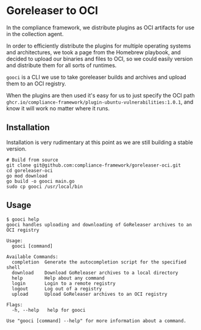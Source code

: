 # Goreleaser to OCI

In the compliance framework, we distribute plugins as OCI artifacts for use in the collection agent.

In order to efficiently distribute the plugins for multiple operating systems and architectures, we took 
a page from the Homebrew playbook, and decided to upload our binaries and files to OCI, so we could easily 
version and distribute them for all sorts of runtimes.

`gooci` is a CLI we use to take goreleaser builds and archives and upload them to an OCI registry.

When the plugins are then used it's easy for us to just specify the OCI path 
`ghcr.io/compliance-framework/plugin-ubuntu-vulnerabilities:1.0.1`, and know it will work no matter
where it runs. 

## Installation

Installation is very rudimentary at this point as we are still building a stable version. 

```shell
# Build from source
git clone git@github.com:compliance-framework/goreleaser-oci.git
cd goreleaser-oci
go mod download
go build -o gooci main.go
sudo cp gooci /usr/local/bin
```

## Usage 

```shell
$ gooci help
gooci handles uploading and downloading of GoReleaser archives to an OCI registry

Usage:
  gooci [command]

Available Commands:
  completion  Generate the autocompletion script for the specified shell
  download    Download GoReleaser archives to a local directory
  help        Help about any command
  login       Login to a remote registry
  logout      Log out of a registry
  upload      Upload GoReleaser archives to an OCI registry

Flags:
  -h, --help   help for gooci

Use "gooci [command] --help" for more information about a command.

```
